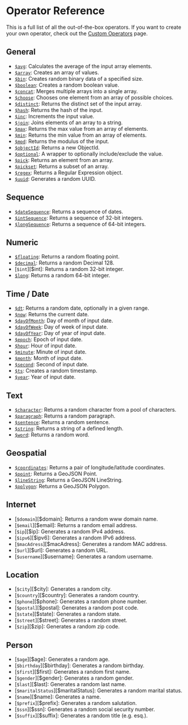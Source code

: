 # Operator Reference

This is a full list of all the out-of-the-box operators. If you want to create your own operator, check out the [Custom Operators][custom-operators] page.

## General

- [`$avg`][$avg]: Calculates the average of the input array elements.
- [`$array`][$array]: Creates an array of values.
- [`$bin`][$bin]: Creates random binary data of a specified size.
- [`$boolean`][$boolean]: Creates a random boolean value.
- [`$concat`][$concat]: Merges multiple arrays into a single array.
- [`$choose`][$choose]: Chooses one element from an array of possible choices.
- [`$distinct`][$distinct]: Returns the distinct set of the input array.
- [`$hash`][$hash]: Returns the hash of the input.
- [`$inc`][$inc]: Increments the input value.
- [`$join`][$join]: Joins elements of an array to a string.
- [`$max`][$max]: Returns the max value from an array of elements.
- [`$min`][$min]: Returns the min value from an array of elements.
- [`$mod`][$mod]: Returns the modulus of the input.
- [`$objectId`][$objectId]: Returns a new ObjectId.
- [`$optional`][$optional]: A wrapper to optionally include/exclude the value.
- [`$pick`][$pick]: Returns an element from an array.
- [`$pickset`][$pickSet]: Returns a subset of an array.
- [`$regex`][$regex]: Returns a Regular Expression object.
- [`$uuid`][$uuid]: Generates a random UUID.

## Sequence

- [`$dateSequence`][$dateSequence]: Returns a sequence of dates.
- [`$intSequence`][$intSequence]: Returns a sequence of 32-bit integers.
- [`$longSequence`][$longSequence]: Returns a sequence of 64-bit integers.

## Numeric

- [`$floating`][$floating]: Returns a random floating point.
- [`$decimal`][$decimal]: Returns a random Decimal 128.
- [`$int`][$int]: Returns a random 32-bit integer.
- [`$long`][$long]: Returns a random 64-bit integer.

## Time / Date

- [`$dt`][$dt]: Returns a random date, optionally in a given range.
- [`$now`][$now]: Returns the current date.
- [`$dayOfMonth`][$dayOfMonth]: Day of month of input date.
- [`$dayOfWeek`][$dayOfWeek]: Day of week of input date.
- [`$dayOfYear`][$dayOfYear]: Day of year of input date.
- [`$epoch`][$epoch]: Epoch of input date.
- [`$hour`][$hour]: Hour of input date.
- [`$minute`][$minute]: Minute of input date.
- [`$month`][$month]: Month of input date.
- [`$second`][$second]: Second of input date.
- [`$ts`][$ts]: Creates a random timestamp.
- [`$year`][$year]: Year of input date.

## Text

- [`$character`][$character]: Returns a random character from a pool of characters.
- [`$paragraph`][$paragraph]: Returns a random paragraph.
- [`$sentence`][$sentence]: Returns a random sentence.
- [`$string`][$string]: Returns a string of a defined length.
- [`$word`][$word]: Returns a random word.

## Geospatial

- [`$coordinates`][$coordinates]: Returns a pair of longitude/latitude coordinates.
- [`$point`][$point]: Returns a GeoJSON Point.
- [`$lineString`][$lineString]: Returns a GeoJSON LineString.
- [`$polygon`][$polygon]: Returns a GeoJSON Polygon.

## Internet

- [`$domain`][$domain]: Returns a random www domain name.
- [`$email`][$email]: Returns a random email address.
- [`$ip`][$ip]: Generates a random IPv4 address.
- [`$ipv6`][$ipv6]: Generates a random IPv6 address.
- [`$macAdress`][$macAdress]: Generates a random MAC address.
- [`$url`][$url]: Generates a random URL.
- [`$username`][$username]: Generates a random username.

## Location

- [`$city`][$city]: Generates a random city.
- [`$country`][$country]: Generates a random country.
- [`$phone`][$phone]: Generates a random phone number.
- [`$postal`][$postal]: Generates a random post code.
- [`$state`][$state]: Generates a random state.
- [`$street`][$street]: Generates a random street.
- [`$zip`][$zip]: Generates a random zip code.

## Person

- [`$age`][$age]: Generates a random age.
- [`$birthday`][$birthday]: Generates a random birthday.
- [`$first`][$first]: Generates a random first name.
- [`$gender`][$gender]: Generates a random gender.
- [`$last`][$last]: Generates a random last name.
- [`$maritalStatus`][$maritalStatus]: Generates a random marital status.
- [`$name`][$name]: Generates a name.
- [`$prefix`][$prefix]: Generates a random salutation.
- [`$ssn`][$ssn]: Generates a random social security number.
- [`$suffix`][$suffix]: Generates a random title (e.g. esq.).


[custom-operators]:  custom-operators.md

[$array]:            operators/$array.md
[$avg]:              operators/$avg.md
[$bin]:              operators/$bin.md
[$boolean]:          operators/$boolean.md
[$character]:        operators/$character.md
[$choose]:           operators/$choose.md
[$concat]:           operators/$concat.md
[$coordinates]:      operators/$coordinates.md
[$dateSequence]:     operators/$dateSequence.md
[$dayOfMonth]:       operators/$dayOfMonth.md
[$dayOfWeek]:        operators/$dayOfWeek.md
[$dayOfYear]:        operators/$dayOfYear.md
[$decimal]:          operators/$decimal.md
[$distinct]:         operators/$distinct.md
[$dt]:               operators/$dt.md
[$epoch]:            operators/$epoch.md
[$floating]:         operators/$floating.md
[$hash]:             operators/$hash.md
[$hour]:             operators/$hour.md
[$inc]:              operators/$inc.md
[$integer]:          operators/$integer.md
[$intSequence]:      operators/$intSequence.md
[$join]:             operators/$join.md
[$lineString]:       operators/$lineString.md
[$long]:             operators/$long.md
[$longSequence]:     operators/$longSequence.md
[$max]:              operators/$max.md
[$min]:              operators/$min.md
[$minute]:           operators/$minute.md
[$mod]:              operators/$mod.md
[$month]:            operators/$month.md
[$now]:              operators/$now.md
[$objectId]:         operators/$objectId.md
[$optional]:         operators/$optional.md
[$paragraph]:        operators/$paragraph.md
[$pick]:             operators/$pick.md
[$pickSet]:          operators/$pickSet.md
[$point]:            operators/$point.md
[$polygon]:          operators/$polygon.md
[$regex]:            operators/$regex.md
[$second]:           operators/$second.md
[$sentence]:         operators/$sentence.md
[$string]:           operators/$string.md
[$ts]:               operators/$ts.md
[$uuid]:             operators/$uuid.md
[$word]:             operators/$word.md
[$year]:             operators/$year.md